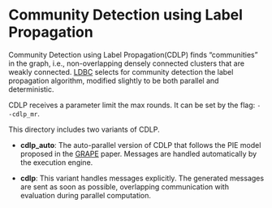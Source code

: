 # Community Detection using Label Propagation

Community Detection using Label Propagation(CDLP) finds “communities” in the graph, i.e.,
non-overlapping densely connected clusters that are weakly
connected. [LDBC](http://www.vldb.org/pvldb/vol9/p1317-iosup.pdf) selects for community detection
the label propagation algorithm, modified slightly to be
both parallel and deterministic. 

CDLP receives a parameter limit the max rounds. It can be set by the flag: `--cdlp_mr`.

This directory includes two variants of CDLP.

- **cdlp_auto**: The auto-parallel version of CDLP that follows the PIE model proposed in the [GRAPE](https://dl.acm.org/doi/10.1145/3035918.3035942) paper. Messages are handled automatically by the execution engine.

- **cdlp**: This variant handles messages explicitly. The generated messages are sent as soon as possible, overlapping communication with evaluation during parallel computation.